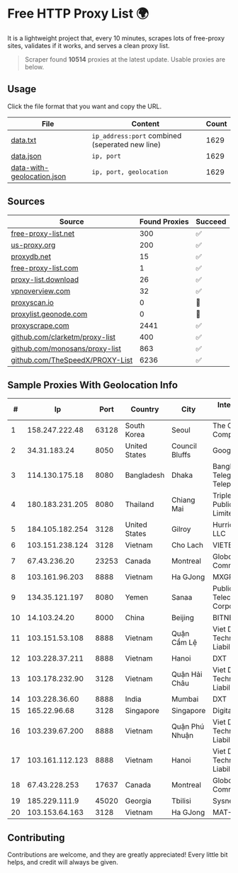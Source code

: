 
# Free HTTP Proxy List 🌍

It is a lightweight project that, every 10 minutes, scrapes lots of free-proxy sites, validates if it works, and serves a clean proxy list.


> Scraper found **10514** proxies at the latest update. Usable proxies are below.

## Usage

Click the file format that you want and copy the URL.


|File|Content|Count|
|----|-------|-----|
|[data.txt](https://raw.githubusercontent.com/themiralay/Proxy-List-World/master/data.txt)|`ip_address:port` combined (seperated new line)|1629|
|[data.json](https://raw.githubusercontent.com/themiralay/Proxy-List-World/master/data.json)|`ip, port`|1629|
|[data-with-geolocation.json](https://raw.githubusercontent.com/themiralay/Proxy-List-World/master/data-with-geolocation.json)|`ip, port, geolocation`|1629|

## Sources

|Source|Found Proxies|Succeed|
|------|-------------|-------|
|[free-proxy-list.net](https://free-proxy-list.net)|300|✅|
|[us-proxy.org](https://www.us-proxy.org)|200|✅|
|[proxydb.net](http://proxydb.net)|15|✅|
|[free-proxy-list.com](https://free-proxy-list.com/?page=&port=&type%5B%5D=http&type%5B%5D=https&up_time=0&search=Search)|1|✅|
|[proxy-list.download](https://www.proxy-list.download/HTTP)|26|✅|
|[vpnoverview.com](https://vpnoverview.com/privacy/anonymous-browsing/free-proxy-servers)|32|✅|
|[proxyscan.io](https://www.proxyscan.io)|0|🚫|
|[proxylist.geonode.com](https://proxylist.geonode.com/api/proxy-list?limit=300&page=1&sort_by=lastChecked&sort_type=desc&protocols=http,https)|0|🚫|
|[proxyscrape.com](https://api.proxyscrape.com/v2/?request=displayproxies&protocol=http&timeout=10000&country=all&ssl=all&anonymity=all)|2441|✅|
|[github.com/clarketm/proxy-list](https://raw.githubusercontent.com/clarketm/proxy-list/master/proxy-list-raw.txt)|400|✅|
|[github.com/monosans/proxy-list](https://raw.githubusercontent.com/monosans/proxy-list/main/proxies/http.txt)|863|✅|
|[github.com/TheSpeedX/PROXY-List](https://raw.githubusercontent.com/TheSpeedX/PROXY-List/master/http.txt)|6236|✅|


## Sample Proxies With Geolocation Info

|#|Ip|Port|Country|City|Internet Service Provider|
|-|--|----|-------|----|-------------------------|
|1|158.247.222.48|63128|South Korea|Seoul|The Constant Company, LLC|
|2|34.31.183.24|8050|United States|Council Bluffs|Google LLC|
|3|114.130.175.18|8080|Bangladesh|Dhaka|Bangladesh Telegraph & Telephone Board|
|4|180.183.231.205|8080|Thailand|Chiang Mai|Triple T Broadband Public Company Limited|
|5|184.105.182.254|3128|United States|Gilroy|Hurricane Electric LLC|
|6|103.151.238.124|3128|Vietnam|Cho Lach|VIETBRANDS|
|7|67.43.236.20|23253|Canada|Montreal|GloboTech Communications|
|8|103.161.96.203|8888|Vietnam|Ha GJong|MXGROUP|
|9|134.35.121.197|8080|Yemen|Sanaa|Public Telecommunication Corporation|
|10|14.103.24.20|8000|China|Beijing|BITNET|
|11|103.151.53.108|8888|Vietnam|Quận Cẩm Lệ|Viet Digital Technology Liability Company|
|12|103.228.37.211|8888|Vietnam|Hanoi|DXT|
|13|103.178.232.90|3128|Vietnam|Quận Hải Châu|Viet Digital Technology Liability Company|
|14|103.228.36.60|8888|India|Mumbai|DXT|
|15|165.22.96.68|3128|Singapore|Singapore|DigitalOcean, LLC|
|16|103.239.67.200|8888|Vietnam|Quận Phú Nhuận|Viet Digital Technology Liability Company|
|17|103.161.112.123|8888|Vietnam|Hanoi|Viet Digital Technology Liability Company|
|18|67.43.228.253|17637|Canada|Montreal|GloboTech Communications|
|19|185.229.111.9|45020|Georgia|Tbilisi|Sysnet LLC|
|20|103.153.64.163|3128|Vietnam|Ha GJong|MAT-HN|



## Contributing

Contributions are welcome, and they are greatly appreciated! Every
little bit helps, and credit will always be given.

